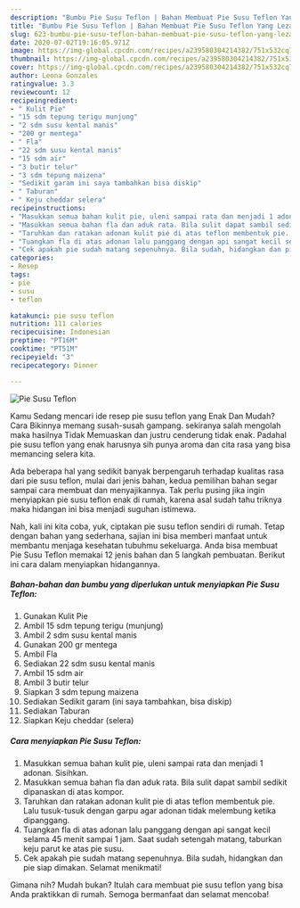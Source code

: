 ```yaml
---
description: "Bumbu Pie Susu Teflon | Bahan Membuat Pie Susu Teflon Yang Lezat"
title: "Bumbu Pie Susu Teflon | Bahan Membuat Pie Susu Teflon Yang Lezat"
slug: 623-bumbu-pie-susu-teflon-bahan-membuat-pie-susu-teflon-yang-lezat
date: 2020-07-02T19:16:05.971Z
image: https://img-global.cpcdn.com/recipes/a239580304214382/751x532cq70/pie-susu-teflon-foto-resep-utama.jpg
thumbnail: https://img-global.cpcdn.com/recipes/a239580304214382/751x532cq70/pie-susu-teflon-foto-resep-utama.jpg
cover: https://img-global.cpcdn.com/recipes/a239580304214382/751x532cq70/pie-susu-teflon-foto-resep-utama.jpg
author: Leona Gonzales
ratingvalue: 3.3
reviewcount: 12
recipeingredient:
- " Kulit Pie"
- "15 sdm tepung terigu munjung"
- "2 sdm susu kental manis"
- "200 gr mentega"
- " Fla"
- "22 sdm susu kental manis"
- "15 sdm air"
- "3 butir telur"
- "3 sdm tepung maizena"
- "Sedikit garam ini saya tambahkan bisa diskip"
- " Taburan"
- " Keju cheddar selera"
recipeinstructions:
- "Masukkan semua bahan kulit pie, uleni sampai rata dan menjadi 1 adonan. Sisihkan."
- "Masukkan semua bahan fla dan aduk rata. Bila sulit dapat sambil sedikit dipanaskan di atas kompor."
- "Taruhkan dan ratakan adonan kulit pie di atas teflon membentuk pie. Lalu tusuk-tusuk dengan garpu agar adonan tidak melembung ketika dipanggang."
- "Tuangkan fla di atas adonan lalu panggang dengan api sangat kecil selama 45 menit sampai 1 jam. Saat sudah setengah matang, taburkan keju parut ke atas pie susu."
- "Cek apakah pie sudah matang sepenuhnya. Bila sudah, hidangkan dan pie siap dimakan. Selamat menikmati!"
categories:
- Resep
tags:
- pie
- susu
- teflon

katakunci: pie susu teflon 
nutrition: 111 calories
recipecuisine: Indonesian
preptime: "PT16M"
cooktime: "PT51M"
recipeyield: "3"
recipecategory: Dinner

---
```



![Pie Susu Teflon](https://img-global.cpcdn.com/recipes/a239580304214382/751x532cq70/pie-susu-teflon-foto-resep-utama.jpg)

Kamu Sedang mencari ide resep pie susu teflon yang Enak Dan Mudah? Cara Bikinnya memang susah-susah gampang. sekiranya salah mengolah maka hasilnya Tidak Memuaskan dan justru cenderung tidak enak. Padahal pie susu teflon yang enak harusnya sih punya aroma dan cita rasa yang bisa memancing selera kita.



Ada beberapa hal yang sedikit banyak berpengaruh terhadap kualitas rasa dari pie susu teflon, mulai dari jenis bahan, kedua pemilihan bahan segar sampai cara membuat dan menyajikannya. Tak perlu pusing jika ingin menyiapkan pie susu teflon enak di rumah, karena asal sudah tahu triknya maka hidangan ini bisa menjadi suguhan istimewa.


Nah, kali ini kita coba, yuk, ciptakan pie susu teflon sendiri di rumah. Tetap dengan bahan yang sederhana, sajian ini bisa memberi manfaat untuk membantu menjaga kesehatan tubuhmu sekeluarga. Anda bisa membuat Pie Susu Teflon memakai 12 jenis bahan dan 5 langkah pembuatan. Berikut ini cara dalam menyiapkan hidangannya.

<!--inarticleads1-->

##### Bahan-bahan dan bumbu yang diperlukan untuk menyiapkan Pie Susu Teflon:

1. Gunakan  Kulit Pie
1. Ambil 15 sdm tepung terigu (munjung)
1. Ambil 2 sdm susu kental manis
1. Gunakan 200 gr mentega
1. Ambil  Fla
1. Sediakan 22 sdm susu kental manis
1. Ambil 15 sdm air
1. Ambil 3 butir telur
1. Siapkan 3 sdm tepung maizena
1. Sediakan Sedikit garam (ini saya tambahkan, bisa diskip)
1. Sediakan  Taburan
1. Siapkan  Keju cheddar (selera)




<!--inarticleads2-->

##### Cara menyiapkan Pie Susu Teflon:

1. Masukkan semua bahan kulit pie, uleni sampai rata dan menjadi 1 adonan. Sisihkan.
1. Masukkan semua bahan fla dan aduk rata. Bila sulit dapat sambil sedikit dipanaskan di atas kompor.
1. Taruhkan dan ratakan adonan kulit pie di atas teflon membentuk pie. Lalu tusuk-tusuk dengan garpu agar adonan tidak melembung ketika dipanggang.
1. Tuangkan fla di atas adonan lalu panggang dengan api sangat kecil selama 45 menit sampai 1 jam. Saat sudah setengah matang, taburkan keju parut ke atas pie susu.
1. Cek apakah pie sudah matang sepenuhnya. Bila sudah, hidangkan dan pie siap dimakan. Selamat menikmati!




Gimana nih? Mudah bukan? Itulah cara membuat pie susu teflon yang bisa Anda praktikkan di rumah. Semoga bermanfaat dan selamat mencoba!
